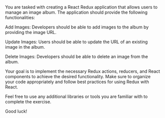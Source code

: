 You are tasked with creating a React Redux application that allows users to manage an image album. The application should provide the following functionalities:

Add Images: Developers should be able to add images to the album by providing the image URL.

Update Images: Users should be able to update the URL of an existing image in the album.

Delete Images: Developers should be able to delete an image from the album.

Your goal is to implement the necessary Redux actions, reducers, and React components to achieve the desired functionality. Make sure to organize your code appropriately and follow best practices for using Redux with React.

Feel free to use any additional libraries or tools you are familiar with to complete the exercise.

Good luck!